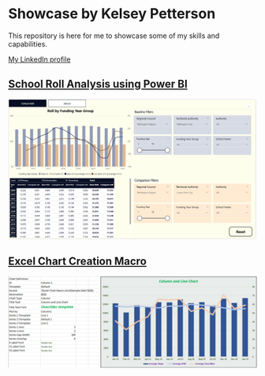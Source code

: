 # Showcase by Kelsey Petterson

This repository is here for me to showcase some of my skills and capabilities.

[My LinkedIn profile](https://www.linkedin.com/in/kelsey-petterson-14103695/)

## [School Roll Analysis using Power BI](<Power BI>)
![Screenshot of School Roll Analysis Power BI workbook](<Power BI/images/screenshot.png>)

## [Excel Chart Creation Macro](<Excel Chart Macro>)
![Example Column and Line Chart](<Excel Chart Macro/images/Example Column and Line Chart.png>)

